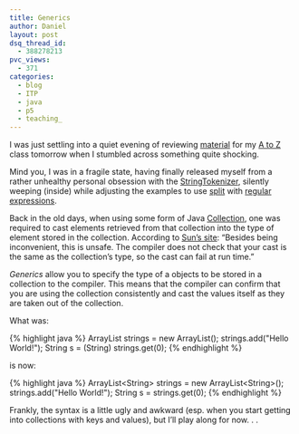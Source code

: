 ```yaml
---
title: Generics
author: Daniel
layout: post
dsq_thread_id:
  - 388278213
pvc_views:
  - 371
categories:
  - blog
  - ITP
  - java
  - p5
  - teaching_
---
```

<p>I was just settling into a quiet evening of reviewing <a href="http://shiffman.net/teaching/a2z/concordance/">material</a> for my <a href="http://shiffman.net/teaching/a2z/">A to Z</a> class tomorrow when I stumbled across something quite shocking.  </p>
<p>Mind you, I was in a fragile state, having finally released myself from a rather unhealthy personal obsession with the <a href="http://java.sun.com/j2se/1.5.0/docs/api/java/util/StringTokenizer.html">StringTokenizer</a>, silently weeping (inside) while adjusting the examples to use <a href="http://java.sun.com/j2se/1.5.0/docs/api/java/lang/String.html#split(java.lang.String)">split</a> with <a href="http://regex.info/">regular expressions</a>.</p>
<p>Back in the old days, when using some form of Java <a href="http://java.sun.com/j2se/1.5.0/docs/api/java/util/Collection.html">Collection</a>, one was required to cast elements retrieved from that collection into the type of element stored in the collection.  According to <a href="http://java.sun.com/j2se/1.5.0/docs/guide/language/generics.html">Sun&#8217;s site</a>: &#8220;Besides being inconvenient, this is unsafe. The compiler does not check that your cast is the same as the collection&#8217;s type, so the cast can fail at run time.&#8221;</p>
<p><i>Generics</i> allow you to specify the type of a objects to be stored in a collection to the compiler.  This means that the compiler can confirm that you are using the collection consistently and cast the values itself as they are taken out of the collection.</p>
<p>What was:</p>
{% highlight java %}
ArrayList strings = new ArrayList();
strings.add("Hello World!");
String s = (String) strings.get(0);
{% endhighlight %}
<p>is now:</p>
{% highlight java %}
ArrayList&lt;String&gt; strings = new ArrayList&lt;String&gt;();
strings.add("Hello World!");
String s = strings.get(0);
{% endhighlight %}
<p>Frankly, the syntax is a little ugly and awkward (esp. when you start getting into collections with keys and values), but I&#8217;ll play along for now. . .  </p>
